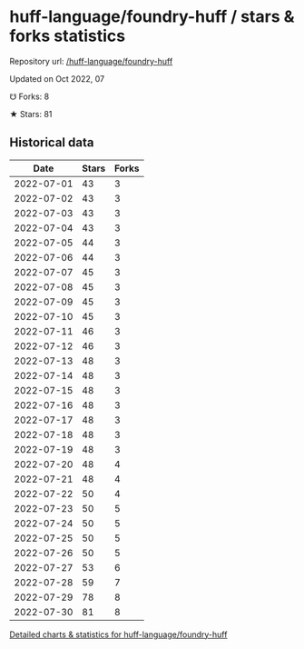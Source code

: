 # huff-language/foundry-huff / stars & forks statistics

Repository url: [/huff-language/foundry-huff](https://github.com/huff-language/foundry-huff)

Updated on Oct 2022, 07

☋ Forks: 8

★ Stars: 81

## Historical data
| Date | Stars | Forks |
|------|-------|-------|
| 2022-07-01 | 43 | 3 | 
| 2022-07-02 | 43 | 3 | 
| 2022-07-03 | 43 | 3 | 
| 2022-07-04 | 43 | 3 | 
| 2022-07-05 | 44 | 3 | 
| 2022-07-06 | 44 | 3 | 
| 2022-07-07 | 45 | 3 | 
| 2022-07-08 | 45 | 3 | 
| 2022-07-09 | 45 | 3 | 
| 2022-07-10 | 45 | 3 | 
| 2022-07-11 | 46 | 3 | 
| 2022-07-12 | 46 | 3 | 
| 2022-07-13 | 48 | 3 | 
| 2022-07-14 | 48 | 3 | 
| 2022-07-15 | 48 | 3 | 
| 2022-07-16 | 48 | 3 | 
| 2022-07-17 | 48 | 3 | 
| 2022-07-18 | 48 | 3 | 
| 2022-07-19 | 48 | 3 | 
| 2022-07-20 | 48 | 4 | 
| 2022-07-21 | 48 | 4 | 
| 2022-07-22 | 50 | 4 | 
| 2022-07-23 | 50 | 5 | 
| 2022-07-24 | 50 | 5 | 
| 2022-07-25 | 50 | 5 | 
| 2022-07-26 | 50 | 5 | 
| 2022-07-27 | 53 | 6 | 
| 2022-07-28 | 59 | 7 | 
| 2022-07-29 | 78 | 8 | 
| 2022-07-30 | 81 | 8 | 


[Detailed charts & statistics for huff-language/foundry-huff](https://reviewgithub.com/rep/huff-language/foundry-huff)
